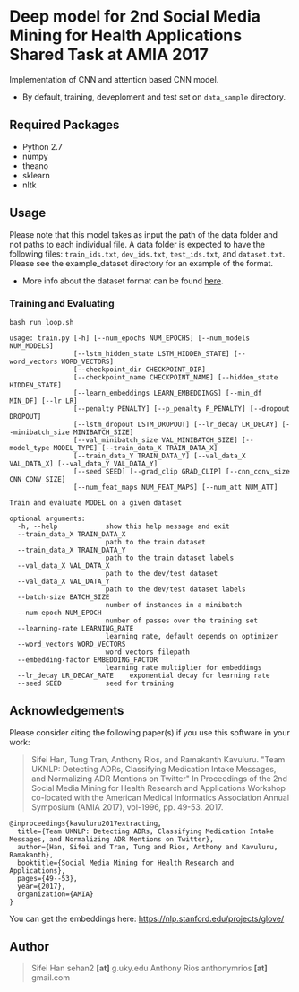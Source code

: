 # Deep model for 2nd Social Media Mining for Health Applications Shared Task at AMIA 2017

Implementation of CNN and attention based CNN model.
 * By default, training, deveploment and test set on ``data_sample`` directory.

## Required Packages
- Python 2.7
- numpy
- theano
- sklearn
- nltk

## Usage

Please note that this model takes as input the path of the data folder and not paths to each individual file. A data folder is expected to have the following files: `train_ids.txt`, `dev_ids.txt`, `test_ids.txt`, and `dataset.txt`. Please see the example_dataset directory for an example of the format. 

- More info about the dataset format can be found [here](https://github.com/sifei/2nd-Social-Media-Mining-for-Health-Applications-Shared-Task-at-AMIA-2017/tree/master/task1/data_sample).



### Training and Evaluating

```
bash run_loop.sh
```

```
usage: train.py [-h] [--num_epochs NUM_EPOCHS] [--num_models NUM_MODELS]
                [--lstm_hidden_state LSTM_HIDDEN_STATE] [--word_vectors WORD_VECTORS]
                [--checkpoint_dir CHECKPOINT_DIR]
                [--checkpoint_name CHECKPOINT_NAME] [--hidden_state HIDDEN_STATE]
                [--learn_embeddings LEARN_EMBEDDINGS] [--min_df MIN_DF] [--lr LR]
                [--penalty PENALTY] [--p_penalty P_PENALTY] [--dropout DROPOUT]
                [--lstm_dropout LSTM_DROPOUT] [--lr_decay LR_DECAY] [--minibatch_size MINIBATCH_SIZE]
                [--val_minibatch_size VAL_MINIBATCH_SIZE] [--model_type MODEL_TYPE] [--train_data_X TRAIN_DATA_X]
                [--train_data_Y TRAIN_DATA_Y] [--val_data_X VAL_DATA_X] [--val_data_Y VAL_DATA_Y]
                [--seed SEED] [--grad_clip GRAD_CLIP] [--cnn_conv_size CNN_CONV_SIZE]
                [--num_feat_maps NUM_FEAT_MAPS] [--num_att NUM_ATT] 

Train and evaluate MODEL on a given dataset

optional arguments:
  -h, --help            show this help message and exit
  --train_data_X TRAIN_DATA_X   
                        path to the train dataset
  --train_data_X TRAIN_DATA_Y   
                        path to the train dataset labels
  --val_data_X VAL_DATA_X   
                        path to the dev/test dataset
  --val_data_X VAL_DATA_Y   
                        path to the dev/test dataset labels
  --batch-size BATCH_SIZE
                        number of instances in a minibatch
  --num-epoch NUM_EPOCH
                        number of passes over the training set
  --learning-rate LEARNING_RATE
                        learning rate, default depends on optimizer
  --word_vectors WORD_VECTORS
                        word vectors filepath
  --embedding-factor EMBEDDING_FACTOR
                        learning rate multiplier for embeddings
  --lr_decay LR_DECAY_RATE    exponential decay for learning rate
  --seed SEED           seed for training

```

## Acknowledgements

Please consider citing the following paper(s) if you use this software in your work:

> Sifei Han, Tung Tran, Anthony Rios, and Ramakanth Kavuluru. "Team UKNLP: Detecting ADRs, Classifying Medication Intake Messages, and Normalizing ADR Mentions on Twitter" In Proceedings of the 2nd Social Media Mining for Health Research and Applications Workshop
co-located with the American Medical Informatics Association Annual Symposium (AMIA 2017), vol-1996, pp. 49-53. 2017.

```
@inproceedings{kavuluru2017extracting,
  title={Team UKNLP: Detecting ADRs, Classifying Medication Intake Messages, and Normalizing ADR Mentions on Twitter},
  author={Han, Sifei and Tran, Tung and Rios, Anthony and Kavuluru, Ramakanth},
  booktitle={Social Media Mining for Health Research and Applications},
  pages={49--53},
  year={2017},
  organization={AMIA}
}
```


You can get the embeddings here:
https://nlp.stanford.edu/projects/glove/

## Author

> Sifei Han 
> sehan2 **[at]** g.uky.edu
> Anthony Rios
> anthonymrios **[at]** gmail.com


